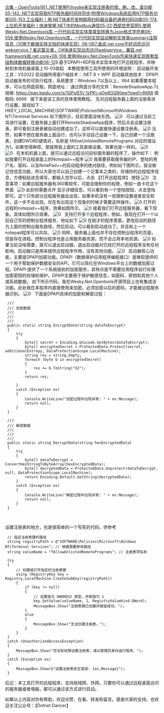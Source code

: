 [合集 \- OpenTools(9\)](https://github.com)[1\..NET使用P/Invoke来实现注册表的增、删、改、查功能05\-14](https://github.com/weskynet/p/18191869)[2\..NET实现获取NTP服务器时间并同步(附带Windows系统启用NTP服务功能)05\-15](https://github.com/weskynet/p/18194418)[3\.工业福利！用.NET快速开发物联网扫码器设备的通用扫码功能05\-17](https://github.com/weskynet/p/18198774)[4\.上位机开发福利！快速掌握.NET中的Modbus通信05\-22](https://github.com/weskynet/p/18206594):[西部世界官网](https://tianchuang88.com)[5\.使用Wesky.Net.Opentools库,一行代码实现实体类类型转换为Json格式字符串06\-05](https://github.com/weskynet/p/18233902)[6\.使用Wesky.Net.Opentools库，一行代码实现自动解析实体类summary注释信息（可用于数据实体文档的快速实现）06\-06](https://github.com/weskynet/p/18236082)[7\.谁说.net core不好动态访问webservice？看这篇文章，C\#快速实现动态访问webservice，兼容.net framework和.net core\+06\-10](https://github.com/weskynet/p/18241230)[8\.使用Wesky.Net.OpenTools包来快速实现嵌套型结构体数据转换功能06\-12](https://github.com/weskynet/p/18244720)9\.基于DPAPI\+RDP技术实现本地打开远程程序，并映射到本地机器桌面上10\-03收起
 
本教程使用工具所使用的环境说明：
启动器开发工具：VS2022
启动器所用客户端技术：.NET 8 \+ WPF
启动器其他技术：DPAPI
启动器发布的可执行程序，系统要求：Windows 7以及以上，X64
如果需要本程序，可以在网盘获取。网盘地址：
通过网盘分享的文件：RemoteShadowApp.7z 链接: https://pan.baidu.com/s/1QPstE5\-1zPK\-qOp8GQ90ew?pwd\=6666 提取码: 6666
 
接下来是该工具的具体使用教程。
先对远程服务器上面的注册表进行设置。路径如下：HKEY\_LOCAL\_MACHINE\\SOFTWARE\\Policies\\Microsoft\\Windows NT\\Terminal Services
如下图所示，目前里面没啥东西。
![0](https://img2024.cnblogs.com/blog/1995789/202410/1995789-20241003122751913-1908853221.png)
 
可以通过当前工具进行设置，在服务器上面打开RemoteShadowApp程序，然后点击设置注册表，即可看到注册表被自动创建成功了。这样可以直接快速设置注册表。
![0](https://img2024.cnblogs.com/blog/1995789/202410/1995789-20241003122752157-224786781.png)
当然，如果不想在服务器上面运行，也可以手动自己设置一下。自己创建一个注册表，创建DWORD键值对，名称是 fAllowUnlistedRemotePrograms 对应的值设为1。如果觉得麻烦，那就用我上面的工具直接设置，效果也是一样的。
![0](https://img2024.cnblogs.com/blog/1995789/202410/1995789-20241003122751939-1501137873.png)
 
![0](https://img2024.cnblogs.com/blog/1995789/202410/1995789-20241003122752134-2090311721.png)
 
在本机机器上面，就可以通过远程访问目标服务器的程序了。操作如下：
例如我要打开远程桌面上的Notepad\+\+程序
![0](https://img2024.cnblogs.com/blog/1995789/202410/1995789-20241003122752033-77110227.png)
我需要获取服务器的IP、登陆的用户名、密码、以及NotePad\+\+的启动程序的绝对路径，例如如下图所示。我没做记住信息功能，所以大家也可以自己创建一个记事本之类的，存储你的远程程序信息，方便粘贴进去填写。都输入完毕以后，点击 【打开远程程序】 按钮
![0](https://img2024.cnblogs.com/blog/1995789/202410/1995789-20241003122751882-2025488218.png)
 
注意事项：如果远程服务器有360等软件，可能会限制你的权限，例如一直卡在这个界面
 
![0](https://img2024.cnblogs.com/blog/1995789/202410/1995789-20241003122752110-1580128594.png)
此刻你需要点开 显示详细信息，可以看到有一个登陆按钮，点击登陆即可。这个只有部分远程服务器会出现，如果本机没有一些限制设置或者安全软件，这一步不会出现。仅在有出现这个现象的时候才需要这样操作。
![0](https://img2024.cnblogs.com/blog/1995789/202410/1995789-20241003122752182-610255401.png)
打开的远程的notepad\+\+程序，效果如图所示。
![0](https://img2024.cnblogs.com/blog/1995789/202410/1995789-20241003122751969-941561838.png)
接着我们打开远程服务器，看下现象。具体如图所示效果。
![0](https://img2024.cnblogs.com/blog/1995789/202410/1995789-20241003122752385-904242684.png)
 
支持打开多个远程程序，例如，我现在打开一个以前自己写的控制台程序服务，地址如下
![0](https://img2024.cnblogs.com/blog/1995789/202410/1995789-20241003122752138-1345035759.png)
在刚才的程序里面，更改启动的路径为上面的控制台服务路径，然后启动。可以看到启动成功了。并且和上一个notepad程序可以共存。
![0](https://img2024.cnblogs.com/blog/1995789/202410/1995789-20241003122752156-190594673.png)
同样，服务器上面也并不存在控制台程序的页面，但是存在进程。控制台程序也是占用服务器资源，而不会占用本地资源。
![0](https://img2024.cnblogs.com/blog/1995789/202410/1995789-20241003122752244-1615215465.png)
如果当前没啥需要，就可以退出启动器，退出启动器对已经打开的远程程序没有任何影响。启动器只是用来提供远程程序作用，没有其他功能。
![0](https://img2024.cnblogs.com/blog/1995789/202410/1995789-20241003122752108-464577188.png)
 
启动器核心功能，主要是DPAPI加密功能。DPAPI（数据保护应用程序编程接口）是微软提供的一个用于帮助保护数据安全的API，它可以简化在Windows平台上的数据加密过程。DPAPI 提供了一个系统级别的加密服务，其特点是不需要应用程序自行处理加密密钥的存储和保护。DPAPI主要用于保护敏感信息，如密码、密钥和其他个人或系统数据。
如下所示代码，我在Wesky.Net.Opentools开源项目上也有集成该功能。此处我在本程序内直接使用来加密。必须加密以后的密码，才能被远程服务器识别。
![0](https://img2024.cnblogs.com/blog/1995789/202410/1995789-20241003122751813-540646592.png)
 
下面是DPAPI具体的加密和解密过程：



```
 /// 
 /// 加密数据
 /// 
 /// 
 /// 
 public static string EncryptData(string dataToEncrypt)
 {
     try
     {
         byte[] secret = Encoding.Unicode.GetBytes(dataToEncrypt);
         byte[] encryptedSecret = ProtectedData.Protect(secret, additionalEntropy, DataProtectionScope.LocalMachine);
         string res = string.Empty;
         foreach (byte b in encryptedSecret)
         {
             res += b.ToString("X2");
         }
         return res;

     }
     catch (Exception ex)
     {
         Console.WriteLine("加密过程中出现异常: " + ex.Message);
         return null;
     }
 }

 /// 
 /// 解密数据
 /// 
 /// 
 /// 
 public static string DecryptData(string hexEncryptedData)
 {
     try
     {
         byte[] dataToDecrypt = ConvertHexStringToByteArray(hexEncryptedData);
         byte[] decryptedData = ProtectedData.Unprotect(dataToDecrypt, null, DataProtectionScope.LocalMachine);
         return Encoding.Default.GetString(decryptedData);
     }
     catch (Exception ex)
     {
         Console.WriteLine("解密过程中出现异常: " + ex.Message);
         return null;
     }
 }
```


 



设置注册表的地方，也是很简单的一个写死的代码，供参考



```
 // 指定注册表键的路径
 string registryPath = @"SOFTWARE\Policies\Microsoft\Windows NT\Terminal Services"; // 根据需要修改路径
 string valueName = "fAllowUnlistedRemotePrograms"; // 注册表项名称

 try
 {
     // 创建或打开指定的注册表键
     using (RegistryKey key = Registry.LocalMachine.CreateSubKey(registryPath))
     {
         if (key != null)
         {
             // 设置值为 DWORD32 类型，并赋值为 1
             key.SetValue(valueName, 1, RegistryValueKind.DWord);
             MessageBox.Show("注册表键已创建并赋值成功。");
         }
         else
         {
             MessageBox.Show("无法创建注册表。");
         }
     }
 }
 catch (UnauthorizedAccessException)
 {
     MessageBox.Show("您没有权限设置注册表，请以管理员身份运行程序。");
 }
 catch (Exception ex)
 {
     MessageBox.Show($"设置注册表发生错误: {ex.Message}");
 }
```


后记：本工具打开的远程程序，支持局域网、外网，只要你可以通过远程桌面访问的服务器或者电脑，都可以通过该方式进行启动。


如果以上内容对你有帮助，欢迎点赞、在看、转发和留言。感谢大家的支持。也欢迎关注公众号：【Dotnet Dancer】


 



 
 
